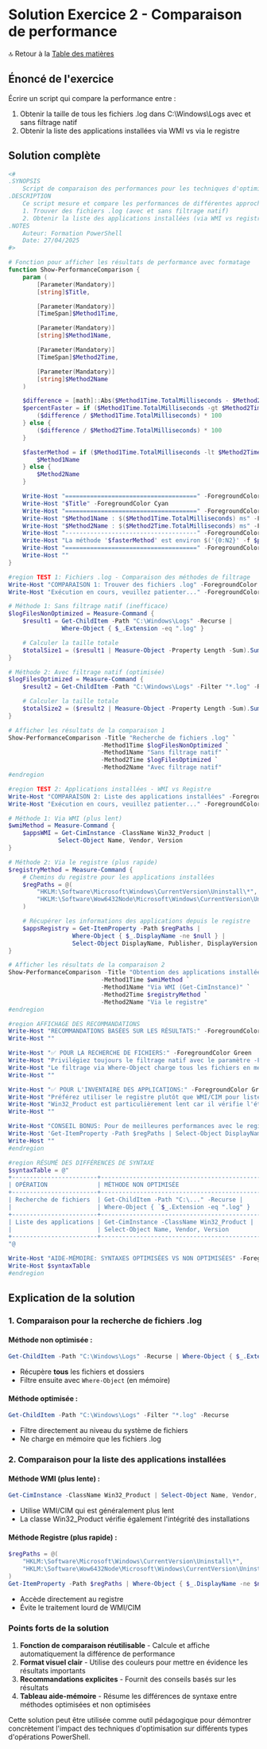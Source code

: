 # Solution Exercice 2 - Comparaison de performance

🔝 Retour à la [Table des matières](/SOMMAIRE.md)

## Énoncé de l'exercice
Écrire un script qui compare la performance entre :
1. Obtenir la taille de tous les fichiers .log dans C:\Windows\Logs avec et sans filtrage natif
2. Obtenir la liste des applications installées via WMI vs via le registre

## Solution complète

```powershell
<#
.SYNOPSIS
    Script de comparaison des performances pour les techniques d'optimisation PowerShell.
.DESCRIPTION
    Ce script mesure et compare les performances de différentes approches pour:
    1. Trouver des fichiers .log (avec et sans filtrage natif)
    2. Obtenir la liste des applications installées (via WMI vs registre)
.NOTES
    Auteur: Formation PowerShell
    Date: 27/04/2025
#>

# Fonction pour afficher les résultats de performance avec formatage
function Show-PerformanceComparison {
    param (
        [Parameter(Mandatory)]
        [string]$Title,

        [Parameter(Mandatory)]
        [TimeSpan]$Method1Time,

        [Parameter(Mandatory)]
        [string]$Method1Name,

        [Parameter(Mandatory)]
        [TimeSpan]$Method2Time,

        [Parameter(Mandatory)]
        [string]$Method2Name
    )

    $difference = [math]::Abs($Method1Time.TotalMilliseconds - $Method2Time.TotalMilliseconds)
    $percentFaster = if ($Method1Time.TotalMilliseconds -gt $Method2Time.TotalMilliseconds) {
        ($difference / $Method1Time.TotalMilliseconds) * 100
    } else {
        ($difference / $Method2Time.TotalMilliseconds) * 100
    }

    $fasterMethod = if ($Method1Time.TotalMilliseconds -lt $Method2Time.TotalMilliseconds) {
        $Method1Name
    } else {
        $Method2Name
    }

    Write-Host "=====================================" -ForegroundColor Cyan
    Write-Host "$Title" -ForegroundColor Cyan
    Write-Host "=====================================" -ForegroundColor Cyan
    Write-Host "$Method1Name : $($Method1Time.TotalMilliseconds) ms" -ForegroundColor Yellow
    Write-Host "$Method2Name : $($Method2Time.TotalMilliseconds) ms" -ForegroundColor Yellow
    Write-Host "-------------------------------------" -ForegroundColor White
    Write-Host "La méthode '$fasterMethod' est environ $('{0:N2}' -f $percentFaster)% plus rapide" -ForegroundColor Green
    Write-Host "=====================================" -ForegroundColor Cyan
    Write-Host ""
}

#region TEST 1: Fichiers .log - Comparaison des méthodes de filtrage
Write-Host "COMPARAISON 1: Trouver des fichiers .log" -ForegroundColor Magenta
Write-Host "Exécution en cours, veuillez patienter..." -ForegroundColor Yellow

# Méthode 1: Sans filtrage natif (inefficace)
$logFilesNonOptimized = Measure-Command {
    $result1 = Get-ChildItem -Path "C:\Windows\Logs" -Recurse |
               Where-Object { $_.Extension -eq ".log" }

    # Calculer la taille totale
    $totalSize1 = ($result1 | Measure-Object -Property Length -Sum).Sum
}

# Méthode 2: Avec filtrage natif (optimisée)
$logFilesOptimized = Measure-Command {
    $result2 = Get-ChildItem -Path "C:\Windows\Logs" -Filter "*.log" -Recurse

    # Calculer la taille totale
    $totalSize2 = ($result2 | Measure-Object -Property Length -Sum).Sum
}

# Afficher les résultats de la comparaison 1
Show-PerformanceComparison -Title "Recherche de fichiers .log" `
                          -Method1Time $logFilesNonOptimized `
                          -Method1Name "Sans filtrage natif" `
                          -Method2Time $logFilesOptimized `
                          -Method2Name "Avec filtrage natif"
#endregion

#region TEST 2: Applications installées - WMI vs Registre
Write-Host "COMPARAISON 2: Liste des applications installées" -ForegroundColor Magenta
Write-Host "Exécution en cours, veuillez patienter..." -ForegroundColor Yellow

# Méthode 1: Via WMI (plus lent)
$wmiMethod = Measure-Command {
    $appsWMI = Get-CimInstance -ClassName Win32_Product |
              Select-Object Name, Vendor, Version
}

# Méthode 2: Via le registre (plus rapide)
$registryMethod = Measure-Command {
    # Chemins du registre pour les applications installées
    $regPaths = @(
        "HKLM:\Software\Microsoft\Windows\CurrentVersion\Uninstall\*",
        "HKLM:\Software\Wow6432Node\Microsoft\Windows\CurrentVersion\Uninstall\*"
    )

    # Récupérer les informations des applications depuis le registre
    $appsRegistry = Get-ItemProperty -Path $regPaths |
                  Where-Object { $_.DisplayName -ne $null } |
                  Select-Object DisplayName, Publisher, DisplayVersion
}

# Afficher les résultats de la comparaison 2
Show-PerformanceComparison -Title "Obtention des applications installées" `
                          -Method1Time $wmiMethod `
                          -Method1Name "Via WMI (Get-CimInstance)" `
                          -Method2Time $registryMethod `
                          -Method2Name "Via le registre"
#endregion

#region AFFICHAGE DES RECOMMANDATIONS
Write-Host "RECOMMANDATIONS BASÉES SUR LES RÉSULTATS:" -ForegroundColor White -BackgroundColor DarkBlue
Write-Host ""

Write-Host "✅ POUR LA RECHERCHE DE FICHIERS:" -ForegroundColor Green
Write-Host "Privilégiez toujours le filtrage natif avec le paramètre -Filter quand c'est possible."
Write-Host "Le filtrage via Where-Object charge tous les fichiers en mémoire avant le filtrage."
Write-Host ""

Write-Host "✅ POUR L'INVENTAIRE DES APPLICATIONS:" -ForegroundColor Green
Write-Host "Préférez utiliser le registre plutôt que WMI/CIM pour lister les applications installées."
Write-Host "Win32_Product est particulièrement lent car il vérifie l'état de chaque application."
Write-Host ""

Write-Host "CONSEIL BONUS: Pour de meilleures performances avec le registre, ciblez uniquement les propriétés nécessaires:" -ForegroundColor Yellow
Write-Host 'Get-ItemProperty -Path $regPaths | Select-Object DisplayName, Publisher -Property DisplayName, Publisher'
Write-Host ""
#endregion

#region RÉSUMÉ DES DIFFÉRENCES DE SYNTAXE
$syntaxTable = @"
+------------------------+----------------------------------------------+-------------------------------------------+
| OPÉRATION              | MÉTHODE NON OPTIMISÉE                        | MÉTHODE OPTIMISÉE                         |
+------------------------+----------------------------------------------+-------------------------------------------+
| Recherche de fichiers  | Get-ChildItem -Path "C:\..." -Recurse |      | Get-ChildItem -Path "C:\..." -Filter      |
|                        | Where-Object { `$_.Extension -eq ".log" }    | "*.log" -Recurse                          |
+------------------------+----------------------------------------------+-------------------------------------------+
| Liste des applications | Get-CimInstance -ClassName Win32_Product |   | Get-ItemProperty -Path "HKLM:\Software\..." |
|                        | Select-Object Name, Vendor, Version          | Select-Object DisplayName, Publisher      |
+------------------------+----------------------------------------------+-------------------------------------------+
"@

Write-Host "AIDE-MÉMOIRE: SYNTAXES OPTIMISÉES VS NON OPTIMISÉES" -ForegroundColor White -BackgroundColor DarkBlue
Write-Host $syntaxTable
#endregion
```

## Explication de la solution

### 1. Comparaison pour la recherche de fichiers .log

#### Méthode non optimisée :
```powershell
Get-ChildItem -Path "C:\Windows\Logs" -Recurse | Where-Object { $_.Extension -eq ".log" }
```
- Récupère **tous** les fichiers et dossiers
- Filtre ensuite avec `Where-Object` (en mémoire)

#### Méthode optimisée :
```powershell
Get-ChildItem -Path "C:\Windows\Logs" -Filter "*.log" -Recurse
```
- Filtre directement au niveau du système de fichiers
- Ne charge en mémoire que les fichiers .log

### 2. Comparaison pour la liste des applications installées

#### Méthode WMI (plus lente) :
```powershell
Get-CimInstance -ClassName Win32_Product | Select-Object Name, Vendor, Version
```
- Utilise WMI/CIM qui est généralement plus lent
- La classe Win32_Product vérifie également l'intégrité des installations

#### Méthode Registre (plus rapide) :
```powershell
$regPaths = @(
    "HKLM:\Software\Microsoft\Windows\CurrentVersion\Uninstall\*",
    "HKLM:\Software\Wow6432Node\Microsoft\Windows\CurrentVersion\Uninstall\*"
)
Get-ItemProperty -Path $regPaths | Where-Object { $_.DisplayName -ne $null }
```
- Accède directement au registre
- Évite le traitement lourd de WMI/CIM

### Points forts de la solution

1. **Fonction de comparaison réutilisable** - Calcule et affiche automatiquement la différence de performance
2. **Format visuel clair** - Utilise des couleurs pour mettre en évidence les résultats importants
3. **Recommandations explicites** - Fournit des conseils basés sur les résultats
4. **Tableau aide-mémoire** - Résume les différences de syntaxe entre méthodes optimisées et non optimisées

Cette solution peut être utilisée comme outil pédagogique pour démontrer concrètement l'impact des techniques d'optimisation sur différents types d'opérations PowerShell.
